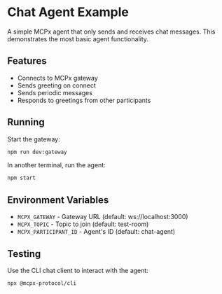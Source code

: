 # Chat Agent Example

A simple MCPx agent that only sends and receives chat messages. This demonstrates the most basic agent functionality.

## Features
- Connects to MCPx gateway
- Sends greeting on connect
- Sends periodic messages
- Responds to greetings from other participants

## Running

Start the gateway:
```bash
npm run dev:gateway
```

In another terminal, run the agent:
```bash
npm start
```

## Environment Variables
- `MCPX_GATEWAY` - Gateway URL (default: ws://localhost:3000)
- `MCPX_TOPIC` - Topic to join (default: test-room)  
- `MCPX_PARTICIPANT_ID` - Agent's ID (default: chat-agent)

## Testing
Use the CLI chat client to interact with the agent:
```bash
npx @mcpx-protocol/cli
```